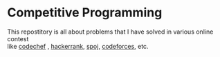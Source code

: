 # Competitive Programming
This repostitory is all about problems that I have solved in various online contest  
like [codechef] , [hackerrank], [spoj], [codeforces], etc.

[codechef]:https://www.codechef.com
[hackerrank]:https://www.hackerrank.com
[spoj]:https://www.spoj.com
[codeforces]:https://www.spoj.com

